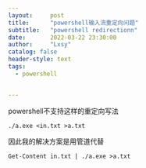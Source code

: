 ```yaml
---
layout:     post
title:      "powershell输入流重定向问题"
subtitle:   "powershell redirectionn"
date:       2022-03-22 23:30:00
author:     "Lxsy"
catalog: false
header-style: text
tags:
  - powershell


---
```


powershell不支持这样的重定向写法

```shell
./a.exe <in.txt >a.txt
```

因此我的解决方案是用管道代替

```shell
Get-Content in.txt | ./a.exe >a.txt
```

